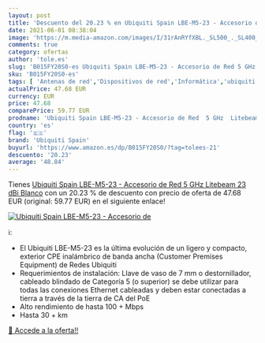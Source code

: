 ```yaml
---
layout: post
title: 'Descuento del 20.23 % en Ubiquiti Spain LBE-M5-23 - Accesorio de '
date: 2021-06-01 08:38:04
image: 'https://m.media-amazon.com/images/I/31rAnRYfXBL._SL500_._SL400_.jpg'
comments: true
category: ofertas
author: 'tole.es'
slug: 'B015FY20S0-es Ubiquiti Spain LBE-M5-23 - Accesorio de Red 5 GHz Litebeam...'
sku: 'B015FY20S0-es'
tags: [ 'Antenas de red','Dispositivos de red','Informática','ubiquiti','ubiquiti spain', ]
actualPrice: 47.68 EUR
currency: EUR
price: 47.68
comparePrice: 59.77 EUR
prodname: 'Ubiquiti Spain LBE-M5-23 - Accesorio de Red  5 GHz  Litebeam  23 dBi  Blanco'
country: 'es'
flag: '🇪🇸'
brand: 'Ubiquiti Spain'
buyurl: 'https://www.amazon.es/dp/B015FY20S0/?tag=tolees-21'
descuento: '20.23'
average: '48.84'
---
```


Tienes [Ubiquiti Spain LBE-M5-23 - Accesorio de Red  5 GHz  Litebeam  23 dBi  Blanco](https://www.amazon.es/dp/B015FY20S0/?tag=tolees-21) con un 20.23 % de descuento con precio de oferta de 47.68 EUR (original: 59.77 EUR) en el siguiente enlace!

[![Ubiquiti Spain LBE-M5-23 - Accesorio de ](https://m.media-amazon.com/images/I/31rAnRYfXBL._SL500_._SL400_.jpg)](https://www.amazon.es/dp/B015FY20S0/?tag=tolees-21)

ℹ️:

- El Ubiquiti LBE-M5-23 es la última evolución de un ligero y compacto, exterior CPE inalámbrico de banda ancha (Customer Premises Equipment) de Redes Ubiquiti
- Requerimientos de instalación: Llave de vaso de 7 mm o destornillador, cableado blindado de Categoría 5 (o superior) se debe utilizar para todas las conexiones Ethernet cableadas y deben estar conectadas a tierra a través de la tierra de CA del PoE
- Alto rendimiento de hasta 100 + Mbps
- Hasta 30 + km

[🛒 Accede a la oferta!!](https://www.amazon.es/dp/B015FY20S0/?tag=tolees-21)

